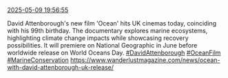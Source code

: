 [2025-05-09 19:56:55](https://mstdn.social/@hill_wanderer/114479635860687834)

David Attenborough&#39;s new film &#39;Ocean&#39; hits UK cinemas today, coinciding with his 99th birthday. The documentary explores marine ecosystems, highlighting climate change impacts while showcasing recovery possibilities. It will premiere on National Geographic in June before worldwide release on World Oceans Day. <a href="https://mstdn.social/tags/DavidAttenborough" class="mention hashtag" rel="tag">#DavidAttenborough</a> <a href="https://mstdn.social/tags/OceanFilm" class="mention hashtag" rel="tag">#OceanFilm</a> <a href="https://mstdn.social/tags/MarineConservation" class="mention hashtag" rel="tag">#MarineConservation</a> <a href="https://www.wanderlustmagazine.com/news/ocean-with-david-attenborough-uk-release/" target="_blank" rel="nofollow noopener noreferrer" translate="no">https://www.wanderlustmagazine.com/news/ocean-with-david-attenborough-uk-release/</a>